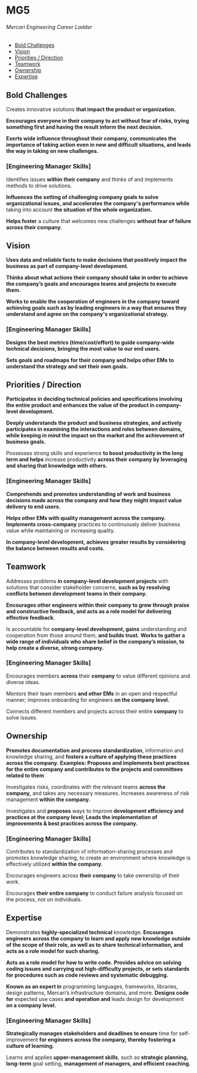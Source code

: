 # MG5
###### Mercari Engineering Career Ladder

 * [Bold Challenges](#bold-challenges)
 * [Vision](#vision)
 * [Priorities / Direction](#priorities--direction)
 * [Teamwork](#teamwork)
 * [Ownership](#ownership)
 * [Expertise](#expertise)

## Bold Challenges
Creates innovative solutions **that impact the product or organization.**

**Encourages everyone in their company to act without fear of risks, trying something first and having the result inform the next decision.**

**Exerts wide influence throughout their company, communicates the importance of taking action even in new and difficult situations, and leads the way in taking on new challenges.**

### [Engineering Manager Skills]

Identifies issues **within their company** and thinks of and implements methods to drive solutions.

**Influences the setting of challenging company goals to solve organizational issues, and accelerates the company's performance while** taking into account **the situation of the whole organization.**

**Helps foster** a culture that welcomes new challenges **without fear of failure across their company.**


## Vision
**Uses data and reliable facts to make decisions that positively impact the business as part of company-level development.**

**Thinks about what actions their company should take in order to achieve the company’s goals and encourages teams and projects to execute them.**

**Works to enable the cooperation of engineers in the company toward achieving goals such as by leading engineers in a way that ensures they understand and agree on the company's organizational strategy.**

### [Engineering Manager Skills]

**Designs the best metrics (time/cost/effort) to guide company-wide technical decisions, bringing the most value to our end users.**

**Sets goals and roadmaps for their company and helps other EMs to understand the strategy and set their own goals.**


## Priorities / Direction
**Participates in deciding technical policies and specifications involving the entire product and enhances the value of the product in company-level development.**

**Deeply understands the product and business strategies, and actively participates in examining the interactions and roles between domains, while keeping in mind the impact on the market and the achievement of business goals.**

Possesses strong skills and experience **to boost productivity in the long term and helps** increase productivity **across their company by leveraging and sharing that knowledge with others.**

### [Engineering Manager Skills]

**Comprehends and promotes understanding of work and business decisions made across the company and how they might impact value delivery to end users.**

**Helps other EMs with quality management across the company. Implements cross-company** practices to continuously deliver business value while maintaining or increasing quality.

**In company-level development, achieves greater results by considering the balance between results and costs.**


## Teamwork
Addresses problems **in company-level development projects** with solutions that consider stakeholder concerns, **such as by resolving conflicts between development teams in their company.**

**Encourages other engineers within their company to grow through praise and constructive feedback, and acts as a role model for delivering effective feedback.**

Is accountable for **company-level development, gains** understanding and cooperation from those around them, **and builds trust.**
**Works to gather a wide range of individuals who share belief in the company’s mission, to help create a diverse, strong company.**

### [Engineering Manager Skills]

Encourages members **across** their **company** to value different opinions and diverse ideas.

Mentors their team members **and other EMs** in an open and respectful manner; improves onboarding for engineers **on the company level.**

Connects different members and projects across their entire **company** to solve issues.


## Ownership
**Promotes documentation and process standardization**, information and knowledge sharing, and **fosters a culture of applying these practices across the company.**
**Examples: Proposes and implements best practices for the entire company and contributes to the projects and committees related to them**

Investigates risks, coordinates with the relevant teams **across the company,** and takes any necessary measures. Increases awareness of risk management **within the company.**

Investigates and **proposes** ways to improve **development efficiency and practices at the company level; Leads the implementation of improvements & best practices across the company.**

### [Engineering Manager Skills]

Contributes to standardization of information-sharing processes and promotes knowledge sharing, to create an environment where knowledge is effectively utilized **within the company.**

Encourages engineers across **their company** to take ownership of their work.

Encourages **their entire company** to conduct failure analysis focused on the process, not on individuals.


## Expertise
Demonstrates **highly-specialized technical** knowledge. **Encourages engineers across the company to learn and apply new knowledge outside of the scope of their role, as well as to share technical information, and acts as a role model for such sharing.**

**Acts as a role model for how to write code.**
**Provides advice on solving coding issues and carrying out high-difficulty projects, or sets standards for procedures such as code reviews and systematic debugging.**

**Known as an expert in** programming languages, frameworks, libraries, design patterns, Mercari’s infrastructure domains, and more. 
**Designs code for** expected use cases **and operation and** leads design for development **on a company level.**

### [Engineering Manager Skills]

**Strategically manages stakeholders and deadlines to ensure** time for self-improvement **for engineers across the company, thereby fostering a culture of learning.**

Learns and applies **upper-management skills**, such as **strategic planning, long-term** goal setting, **management of managers, and efficient coaching.**

